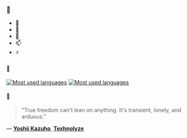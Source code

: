 ### 👋

- 🔭
- 🌱
- 💬
- 📫
- ⚡

#### 🧏

[![Most used languages](https://github-readme-stats-aynah.vercel.app/api/top-langs/?username=aynh&theme=solarized-dark&langs_count=6&layout=compact&hide_title=true)](https://github.com/anuraghazra/github-readme-stats#gh-dark-mode-only)
[![Most used languages](https://github-readme-stats-aynah.vercel.app/api/top-langs/?username=aynh&theme=solarized-light&langs_count=6&layout=compact&hide_title=true)](https://github.com/anuraghazra/github-readme-stats#gh-light-mode-only)

#### 💬

> "True freedom can't lean on anything. It's transient, lonely, and arduous."

&mdash; [**Yoshii Kazuho**](https://myanimelist.net/character.php?q=Yoshii%20Kazuho&cat=character), [**Texhnolyze**](https://myanimelist.net/search/all?q=Texhnolyze&cat=all)
